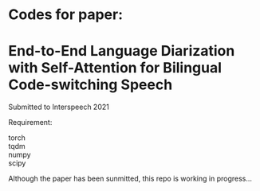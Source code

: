  # Codes for paper:   
 # End-to-End Language Diarization with Self-Attention for Bilingual Code-switching Speech  
 Submitted to Interspeech 2021
  
  Requirement:
    
  torch  
  tqdm  
  numpy  
  scipy
  
  Although the paper has been sunmitted, this repo is working in progress...

